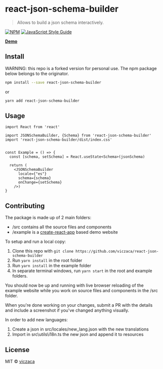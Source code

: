 # react-json-schema-builder

> Allows to build a json schema interactively.

[![NPM](https://img.shields.io/npm/v/react-json-schema-builder.svg)](https://www.npmjs.com/package/react-json-schema-builder) [![JavaScript Style Guide](https://img.shields.io/badge/code_style-standard-brightgreen.svg)](https://standardjs.com)

**[Demo](https://viczaca.github.io/react-json-schema-builder/)**

## Install
WARNING: this repo is a forked version for personal use. The npm package below belongs to the originator.
```bash
npm install --save react-json-schema-builder
```
or 
```bash
yarn add react-json-schema-builder
```

## Usage

```tsx
import React from 'react'

import JSONSchemaBuilder, {Schema} from 'react-json-schema-builder'
import 'react-json-schema-builder/dist/index.css'


const Example = () => {
  const [schema, setSchema] = React.useState<Schema>(jsonSchema)

  return (
    <JSONSchemaBuilder 
      locale={"es"} 
      schema={schema} 
      onChange={setSchema} 
    />)
}
```
## Contributing

The package is made up of 2 main folders:

- /src contains all the source files and components
- /example is a [create-react-app](https://github.com/facebook/create-react-app/) based demo website

To setup and run a local copy:

1.  Clone this repo with `git clone https://github.com/viczaca/react-json-schema-builder`
2.  Run `yarn install` in the root folder
3.  Run `yarn install` in the example folder
4.  In separate terminal windows, run `yarn start` in the root and example folders.

You should now be up and running with live browser reloading of the example website while you work on source files and components in the /src folder.

When you're done working on your changes, submit a PR with the details and include a screenshot if you've changed anything visually.

In order to add new languages:
1.  Create a json in src/locales/new_lang.json with the new translations
2.  Import in src\utils\i18n.ts the new json and append it to resources

## License

MIT © [viczaca](https://github.com/viczaca)
